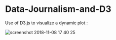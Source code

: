 # Data-Journalism-and-D3

Use of D3.js to visualize a dynamic plot :

![screenshot 2018-11-08 17 40 25](https://user-images.githubusercontent.com/38790598/48234051-8ebd7c00-e37d-11e8-82e6-281db4bec070.png)

